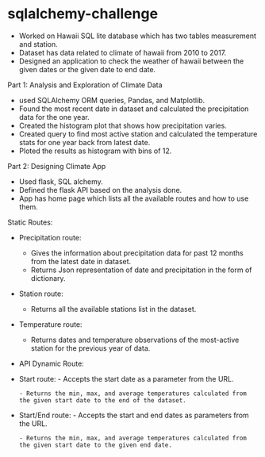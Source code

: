# sqlalchemy-challenge
- Worked on Hawaii SQL lite database which has two tables measurement and station. 
- Dataset has data related to climate of hawaii from 2010 to 2017. 
- Designed an application to check the weather of hawaii between the given dates or the given date to end date.

Part 1: Analysis and Exploration of Climate Data
- used SQLAlchemy ORM queries, Pandas, and Matplotlib.
- Found the most recent date in dataset and calculated the precipitation data for the one year.
- Created the histogram plot that shows how precipitation varies.
- Created query to find most active station and calculated the temperature stats for one year back from latest date.
- Ploted the results as histogram with bins of 12.

Part 2: Designing Climate App
- Used flask, SQL alchemy.
- Defined the flask API based on the analysis done.
- App has home page which lists all the available routes and how to use them.

Static Routes:

- Precipitation route:
    - Gives the information about precipitation data for past 12 months from the latest date in dataset.
    - Returns Json representation of date and precipitation in the form of dictionary.

- Station route: 
    - Returns all the available stations list in the dataset.

- Temperature route:
    - Returns dates and temperature observations of the most-active station for the previous year of data.
    
- API Dynamic Route:

- Start route:
      - Accepts the start date as a parameter from the URL.

      - Returns the min, max, and average temperatures calculated from the given start date to the end of the dataset.
      
- Start/End route:
      - Accepts the start and end dates as parameters from the URL.

      - Returns the min, max, and average temperatures calculated from the given start date to the given end date.











